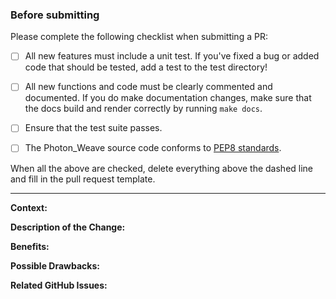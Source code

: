 ### Before submitting

Please complete the following checklist when submitting a PR:

- [ ] All new features must include a unit test.
      If you've fixed a bug or added code that should be tested, add a test to the
      test directory!

- [ ] All new functions and code must be clearly commented and documented.
      If you do make documentation changes, make sure that the docs build and
      render correctly by running `make docs`.

- [ ] Ensure that the test suite passes.
      

- [ ] The Photon_Weave source code conforms to
      [PEP8 standards](https://www.python.org/dev/peps/pep-0008/).
      
When all the above are checked, delete everything above the dashed
line and fill in the pull request template.

------------------------------------------------------------------------------------------------------------

**Context:**

**Description of the Change:**

**Benefits:**

**Possible Drawbacks:**

**Related GitHub Issues:**
